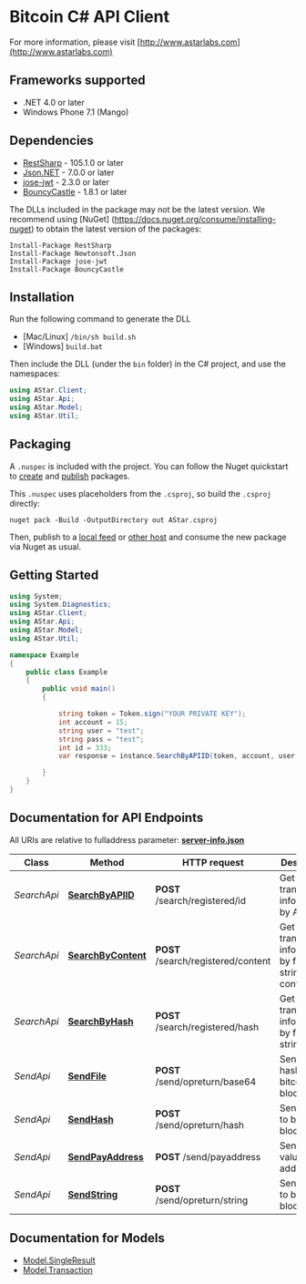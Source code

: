 # Bitcoin C# API Client

For more information, please visit [http://www.astarlabs.com](http://www.astarlabs.com)

<a name="frameworks-supported"></a>
## Frameworks supported
- .NET 4.0 or later
- Windows Phone 7.1 (Mango)

<a name="dependencies"></a>
## Dependencies
- [RestSharp](https://www.nuget.org/packages/RestSharp) - 105.1.0 or later
- [Json.NET](https://www.nuget.org/packages/Newtonsoft.Json/) - 7.0.0 or later
- [jose-jwt](https://www.nuget.org/packages/jose-jwt/) - 2.3.0 or later
- [BouncyCastle](https://www.nuget.org/packages/BouncyCastle/) - 1.8.1 or later

The DLLs included in the package may not be the latest version. We recommend using [NuGet] (https://docs.nuget.org/consume/installing-nuget) to obtain the latest version of the packages:
```
Install-Package RestSharp
Install-Package Newtonsoft.Json
Install-Package jose-jwt
Install-Package BouncyCastle
```

<a name="installation"></a>
## Installation
Run the following command to generate the DLL
- [Mac/Linux] `/bin/sh build.sh`
- [Windows] `build.bat`

Then include the DLL (under the `bin` folder) in the C# project, and use the namespaces:
```csharp
using AStar.Client;
using AStar.Api;
using AStar.Model;
using AStar.Util;
```
<a name="packaging"></a>
## Packaging

A `.nuspec` is included with the project. You can follow the Nuget quickstart to [create](https://docs.microsoft.com/en-us/nuget/quickstart/create-and-publish-a-package#create-the-package) and [publish](https://docs.microsoft.com/en-us/nuget/quickstart/create-and-publish-a-package#publish-the-package) packages.

This `.nuspec` uses placeholders from the `.csproj`, so build the `.csproj` directly:

```
nuget pack -Build -OutputDirectory out AStar.csproj
```

Then, publish to a [local feed](https://docs.microsoft.com/en-us/nuget/hosting-packages/local-feeds) or [other host](https://docs.microsoft.com/en-us/nuget/hosting-packages/overview) and consume the new package via Nuget as usual.

<a name="getting-started"></a>
## Getting Started

```csharp
using System;
using System.Diagnostics;
using AStar.Client;
using AStar.Api;
using AStar.Model;
using AStar.Util;

namespace Example
{
    public class Example
    {
        public void main()
        {

            string token = Token.sign("YOUR PRIVATE KEY");
            int account = 15;
            string user = "test";
            string pass = "test";
            int id = 333;
            var response = instance.SearchByAPIID(token, account, user, pass, id);

        }
    }
}
```

<a name="documentation-for-api-endpoints"></a>
## Documentation for API Endpoints

All URIs are relative to fulladdress parameter: [**server-info.json**](https://github.com/astarlabs/bitcoin-client-server/blob/master/server-info.json)

Class | Method | HTTP request | Description
------------ | ------------- | ------------- | -------------
*SearchApi* | [**SearchByAPIID**](docs/SearchApi.md#searchbyapiid) | **POST** /search/registered/id | Get transaction informations by API ID
*SearchApi* | [**SearchByContent**](docs/SearchApi.md#searchbycontent) | **POST** /search/registered/content | Get transaction informations by file or string content
*SearchApi* | [**SearchByHash**](docs/SearchApi.md#searchbyhash) | **POST** /search/registered/hash | Get transaction informations by file or string hash
*SendApi* | [**SendFile**](docs/SendApi.md#sendfile) | **POST** /send/opreturn/base64 | Send file hash to bitcoin blockchain
*SendApi* | [**SendHash**](docs/SendApi.md#sendhash) | **POST** /send/opreturn/hash | Send hash to bitcoin blockchain
*SendApi* | [**SendPayAddress**](docs/SendApi.md#sendpayaddress) | **POST** /send/payaddress | Send a value for address
*SendApi* | [**SendString**](docs/SendApi.md#sendstring) | **POST** /send/opreturn/string | Send string to bitcoin blockchain


<a name="documentation-for-models"></a>
## Documentation for Models

 - [Model.SingleResult](docs/SingleResult.md)
 - [Model.Transaction](docs/Transaction.md)
